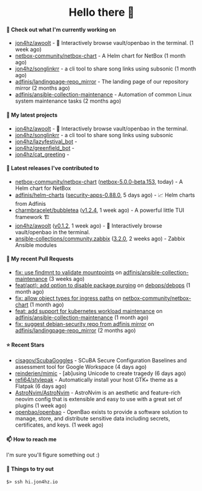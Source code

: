 <h1 align=center>Hello there 👋</h1>

#### 👷 Check out what I'm currently working on

- [jon4hz/awoolt](https://github.com/jon4hz/awoolt) - 🐺 Interactively browse vault/openbao in the terminal. (1 week ago)
- [netbox-community/netbox-chart](https://github.com/netbox-community/netbox-chart) - A Helm chart for NetBox (1 month ago)
- [jon4hz/songlinkrr](https://github.com/jon4hz/songlinkrr) - a cli tool to share song links using subsonic (1 month ago)
- [adfinis/landingpage-repo_mirror](https://github.com/adfinis/landingpage-repo_mirror) - The landing page of our repository mirror (2 months ago)
- [adfinis/ansible-collection-maintenance](https://github.com/adfinis/ansible-collection-maintenance) - Automation of common Linux system maintenance tasks (2 months ago)

#### 🌱 My latest projects

- [jon4hz/awoolt](https://github.com/jon4hz/awoolt) - 🐺 Interactively browse vault/openbao in the terminal.
- [jon4hz/songlinkrr](https://github.com/jon4hz/songlinkrr) - a cli tool to share song links using subsonic
- [jon4hz/lazyfestival_bot](https://github.com/jon4hz/lazyfestival_bot) - 
- [jon4hz/greenfield_bot](https://github.com/jon4hz/greenfield_bot) - 
- [jon4hz/cat_greeting](https://github.com/jon4hz/cat_greeting) - 

#### 🔭 Latest releases I've contributed to

- [netbox-community/netbox-chart](https://github.com/netbox-community/netbox-chart) ([netbox-5.0.0-beta.153](https://github.com/netbox-community/netbox-chart/releases/tag/netbox-5.0.0-beta.153), today) - A Helm chart for NetBox
- [adfinis/helm-charts](https://github.com/adfinis/helm-charts) ([security-apps-0.88.0](https://github.com/adfinis/helm-charts/releases/tag/security-apps-0.88.0), 5 days ago) - 📈 Helm charts from Adfinis
- [charmbracelet/bubbletea](https://github.com/charmbracelet/bubbletea) ([v1.2.4](https://github.com/charmbracelet/bubbletea/releases/tag/v1.2.4), 1 week ago) - A powerful little TUI framework 🏗
- [jon4hz/awoolt](https://github.com/jon4hz/awoolt) ([v0.1.2](https://github.com/jon4hz/awoolt/releases/tag/v0.1.2), 1 week ago) - 🐺 Interactively browse vault/openbao in the terminal.
- [ansible-collections/community.zabbix](https://github.com/ansible-collections/community.zabbix) ([3.2.0](https://github.com/ansible-collections/community.zabbix/releases/tag/3.2.0), 2 weeks ago) - Zabbix Ansible modules

#### 🔨 My recent Pull Requests

- [fix: use findmnt to validate mountpoints](https://github.com/adfinis/ansible-collection-maintenance/pull/79) on [adfinis/ansible-collection-maintenance](https://github.com/adfinis/ansible-collection-maintenance) (3 weeks ago)
- [feat(apt): add option to disable package purging](https://github.com/debops/debops/pull/2546) on [debops/debops](https://github.com/debops/debops) (1 month ago)
- [fix: allow object types for ingress paths](https://github.com/netbox-community/netbox-chart/pull/398) on [netbox-community/netbox-chart](https://github.com/netbox-community/netbox-chart) (1 month ago)
- [feat: add support for kubernetes workload maintenance](https://github.com/adfinis/ansible-collection-maintenance/pull/77) on [adfinis/ansible-collection-maintenance](https://github.com/adfinis/ansible-collection-maintenance) (1 month ago)
- [fix: suggest debian-security repo from adfinis mirror](https://github.com/adfinis/landingpage-repo_mirror/pull/121) on [adfinis/landingpage-repo_mirror](https://github.com/adfinis/landingpage-repo_mirror) (2 months ago)

#### ⭐ Recent Stars

- [cisagov/ScubaGoggles](https://github.com/cisagov/ScubaGoggles) - SCuBA Secure Configuration Baselines and assessment tool for Google Workspace  (4 days ago)
- [reinderien/mimic](https://github.com/reinderien/mimic) - [ab]using Unicode to create tragedy (6 days ago)
- [refi64/stylepak](https://github.com/refi64/stylepak) - Automatically install your host GTK&#43; theme as a Flatpak (6 days ago)
- [AstroNvim/AstroNvim](https://github.com/AstroNvim/AstroNvim) - AstroNvim is an aesthetic and feature-rich neovim config that is extensible and easy to use with a great set of plugins  (1 week ago)
- [openbao/openbao](https://github.com/openbao/openbao) - OpenBao exists to provide a software solution to manage, store, and distribute sensitive data including secrets, certificates, and keys. (1 week ago)

#### 📫 How to reach me
I'm sure you'll figure something out :)

#### 👀 Things to try out
```
$> ssh hi.jon4hz.io
```